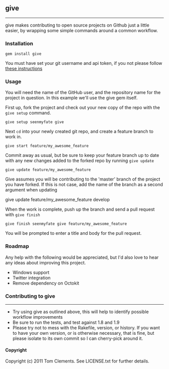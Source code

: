 ## give
--------------
give makes contributing to open source projects on Github just a little easier, by wrapping some simple commands around a common workflow.

### Installation

	gem install give

You must have set your git username and api token, if you not please follow [these instructions](http://help.github.com/set-your-user-name-email-and-github-token/)

### Usage

You will need the name of the GitHub user, and the repository name for the project in question.  In this example we'll use the give gem itself.

First up, fork the project and check out your new copy of the repo with the `give setup` command.

	give setup seenmyfate give
	
Next `cd` into your newly created git repo, and create a feature branch to work in.

	give start feature/my_awesome_feature

Commit away as usual, but be sure to keep your feature branch up to date with any new changes added to the forked repo by running `give update`

	give update feature/my_awesome_feature

Give assumes you will be contributing to the 'master' branch of the project you have forked.  If this is not case, add the name of the branch as a second argument when updating

  give update feature/my_awesome_feature develop


When the work is complete, push up the branch and send a pull request with `give finish`

	give finish seenmyfate give feature/my_awesome_feature

You will be prompted to enter a title and body for the pull request.

### Roadmap
Any help with the following would be appreciated, but I'd also love to hear
any ideas about improving this project.

* Windows support
* Twitter integration
* Remove dependency on Octokit

### Contributing to give
-----------------------------------

* Try using give as outlined above, this will help to identify possible
  workflow improvements
* Be sure to run the tests, and test against 1.8 and 1.9
* Please try not to mess with the Rakefile, version, or history. If you want to have your own version, or is otherwise necessary, that is fine, but please isolate to its own commit so I can cherry-pick around it.

#### Copyright

Copyright (c) 2011 Tom Clements. See LICENSE.txt for
further details.

